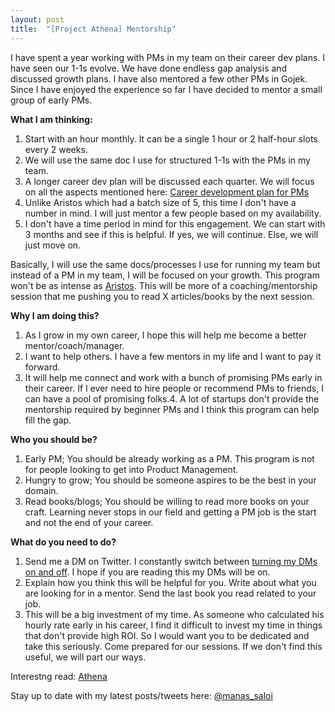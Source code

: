 ```yaml
---
layout: post
title:  "[Project Athena] Mentorship"
---
```


I have spent a year working with PMs in my team on their career dev plans. I have seen our 1-1s evolve. We have done endless gap analysis and discussed growth plans. I have also mentored a few other PMs in Gojek. Since I have enjoyed the experience so far I have decided to mentor a small group of early PMs.

**What I am thinking:**
1. Start with an hour monthly. It can be a single 1 hour or 2 half-hour slots every 2 weeks.
2. We will use the same doc I use for structured 1-1s with the PMs in my team.
3. A longer career dev plan will be discussed each quarter. We will focus on all the aspects mentioned here: [Career development plan for PMs](https://manassaloi.com/2020/05/11/career-dev-plan.html)
4. Unlike Aristos which had a batch size of 5, this time I don't have a number in mind. I will just mentor a few people based on my availability.
5. I don't have a time period in mind for this engagement. We can start with 3 months and see if this is helpful. If yes, we will continue. Else, we will just move on.

Basically, I will use the same docs/processes I use for running my team but instead of a PM in my team, I will be focused on your growth. This program won't be as intense as [Aristos](https://manassaloi.com/2020/01/21/aristos-pm-coaching.html). This will be more of a coaching/mentorship session that me pushing you to read X articles/books by the next session.

**Why I am doing this?**
1. As I grow in my own career, I hope this will help me become a better mentor/coach/manager.
2. I want to help others. I have a few mentors in my life and I want to pay it forward.
3. It will help me connect and work with a bunch of promising PMs early in their career. If I ever need to hire people or recommend PMs to friends, I can have a pool of promising folks.4. A lot of startups don't provide the mentorship required by beginner PMs and I think this program can help fill the gap.


**Who you should be?**
1. Early PM; You should be already working as a PM. This program is not for people looking to get into Product Management.
2. Hungry to grow; You should be someone aspires to be the best in your domain.
3. Read books/blogs; You should be willing to read more books on your craft. Learning never stops in our field and getting a PM job is the start and not the end of your career.


**What do you need to do?**
1. Send me a DM on Twitter. I constantly switch between [turning my DMs on and off](https://manassaloi.com/2020/05/30/three-months-since.html). I hope if you are reading this my DMs will be on.
2. Explain how you think this will be helpful for you. Write about what you are looking for in a mentor. Send the last book you read related to your job.
3. This will be a big investment of my time. As someone who calculated his hourly rate early in his career, I find it difficult to invest my time in things that don't provide high ROI. So I would want you to be dedicated and take this seriously. Come prepared for our sessions. If we don't find this useful, we will part our ways.

Interestng read: [Athena](https://www.growthmentor.com/blog/origin-of-word-mentor/)


Stay up to date with my latest posts/tweets here: [@manas_saloi](http://twitter.com/manas_saloi)
